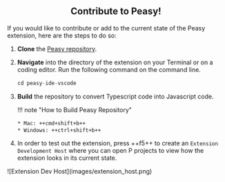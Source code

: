 <style>
  .md-typeset h1,
  .md-content__button {
    display: none;
  }
  
</style>

<div align="center">
  <h2>Contribute to Peasy!</h2>
</div>

If you would like to contribute or add to the current state of the Peasy extension, here are the steps to do so:

1.  **Clone** the [Peasy repository](https://github.com/p-org/peasy-ide-vscode).

2.  **Navigate** into the directory of the extension on your Terminal or on a coding editor. Run the following command on the command line.

    ```c
    cd peasy-ide-vscode
    ```

3.  **Build** the repository to convert Typescript code into Javascript code.

    !!! note "How to Build Peasy Repository"

        * Mac: ++cmd+shift+b++
        * Windows: ++ctrl+shift+b++

4.  In order to test out the extension, press ++f5++ to create an `Extension Development Host` where you can open P projects to view how the extension looks in its current state.
<div class="screenshots" markdown="1">
  ![Extension Dev Host](images/extension_host.png)
</div>
